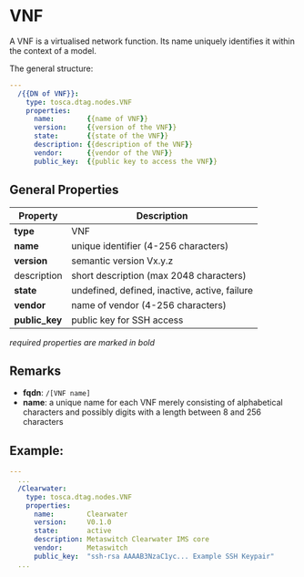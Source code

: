 VNF
===

A VNF is a virtualised network function. Its name uniquely identifies it within the context of a model.

The general structure:

```yaml
---
  /{{DN of VNF}}:
    type: tosca.dtag.nodes.VNF
    properties:
      name:        {{name of VNF}}
      version:     {{version of the VNF}}
      state:       {{state of the VNF}}
      description: {{description of the VNF}}
      vendor:      {{vendor of the VNF}}
      public_key:  {{public key to access the VNF}}
```

General Properties
------------------

| Property        | Description                                     |
|-----------------|-------------------------------------------------|
| **type**        | VNF                                             |
| **name**        | unique identifier (4-256 characters)            |
| **version**     | semantic version Vx.y.z                         |
| description     | short description (max 2048 characters)         |
| **state**       | undefined, defined, inactive, active, failure   |
| **vendor**      | name of vendor (4-256 characters)               |
| **public_key**  | public key for SSH access                       |

_required properties are marked in bold_

Remarks
-------

- **fqdn**: `/[VNF name]`
- **name**: a unique name for each VNF merely consisting of alphabetical characters and possibly digits with a length between 8 and 256 characters

Example:
--------

```yaml
---
  ...
  /Clearwater:
    type: tosca.dtag.nodes.VNF
    properties:
      name:        Clearwater
      version:     V0.1.0
      state:       active
      description: Metaswitch Clearwater IMS core
      vendor:      Metaswitch
      public_key:  "ssh-rsa AAAAB3NzaC1yc... Example SSH Keypair"
  ...
```
